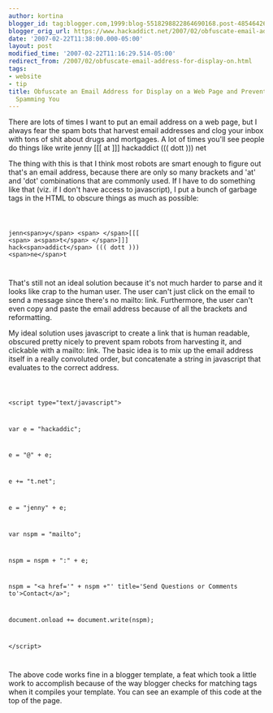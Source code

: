 ```yaml
---
author: kortina
blogger_id: tag:blogger.com,1999:blog-5518298822864690168.post-4854642631592530077
blogger_orig_url: https://www.hackaddict.net/2007/02/obfuscate-email-address-for-display-on.html
date: '2007-02-22T11:38:00.000-05:00'
layout: post
modified_time: '2007-02-22T11:16:29.514-05:00'
redirect_from: /2007/02/obfuscate-email-address-for-display-on.html
tags:
- website
- tip
title: Obfuscate an Email Address for Display on a Web Page and Prevent Robots from
  Spamming You
---
```


There are lots of times I want to put an email address on a web page, but I always fear the spam bots that harvest email addresses and clog your inbox with tons of shit about drugs and mortgages.  A lot of times you'll see people do things like write jenn<span>y</span> <span> </span>[[[ <span> a<span>t</span> </span>]]] hack<span>addict</span> ((( dott ))) <span>ne</span>t



The thing with this is that I think most robots are smart enough to figure out that's an email address, because there are only so many brackets and 'at' and 'dot' combinations that are commonly used.  If I have to do something like that (viz. if I don't have access to javascript), I put a bunch of garbage tags in the HTML to obscure things as much as possible:

<code>

jenn&lt;span&gt;y&lt;/span&gt; &lt;span&gt; &lt;/span&gt;[[[ &lt;span&gt; a&lt;span&gt;t&lt;/span&gt; &lt;/span&gt;]]] hack&lt;span&gt;addict&lt;/span&gt; ((( dott ))) &lt;span&gt;ne&lt;/span&gt;t

</code>



That's still not an ideal solution because it's not much harder to parse and it looks like crap to the human user.  The user can't just click on the email to send a message since there's no mailto: link.  Furthermore, the user can't even copy and paste the email address because of all the brackets and reformatting.



My ideal solution uses javascript to create a link that is human readable, obscured pretty nicely to prevent spam robots from harvesting it, and clickable with a mailto: link.  The basic idea is to mix up the email address itself in a really convoluted order, but concatenate a string in javascript that evaluates to the correct address.



<code>

&lt;script type="text/javascript"&gt;

var e = "hackaddic";

e = "@" + e;

e += "t.net";

e = "jenny" + e;

var nspm = "mailto";

nspm =  nspm + ":" + e;

nspm = "&lt;a href='" + nspm +"' title='Send Questions or Comments to'&gt;Contact&lt;/a&gt;";

document.onload += document.write(nspm);

&lt;/script&gt;

</code>



The above code works fine in a blogger template, a feat which took a little work to accomplish because of the way blogger checks for matching tags when it compiles your template.  You can see an example of this code at the top of the page.